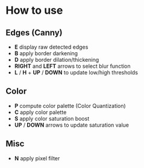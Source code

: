 # How to use

## Edges (Canny)

- **E** display raw detected edges
- **B** apply border darkening
- **D** apply border dilation/thickening
- **RIGHT** and **LEFT** arrows to select blur function
- **L** / **H** + **UP** / **DOWN** to update low/high thresholds

## Color

- **P** compute color palette (Color Quantization)
- **C** apply color palette
- **S** apply color saturation boost
- **UP** / **DOWN** arrows to update saturation value

## Misc
- **N** apply pixel filter

